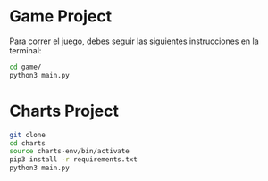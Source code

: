 # Game Project

Para correr el juego, debes seguir las siguientes instrucciones en la terminal:

``` sh
cd game/
python3 main.py
```

# Charts Project
```sh
git clone
cd charts
source charts-env/bin/activate
pip3 install -r requirements.txt
python3 main.py
``` 